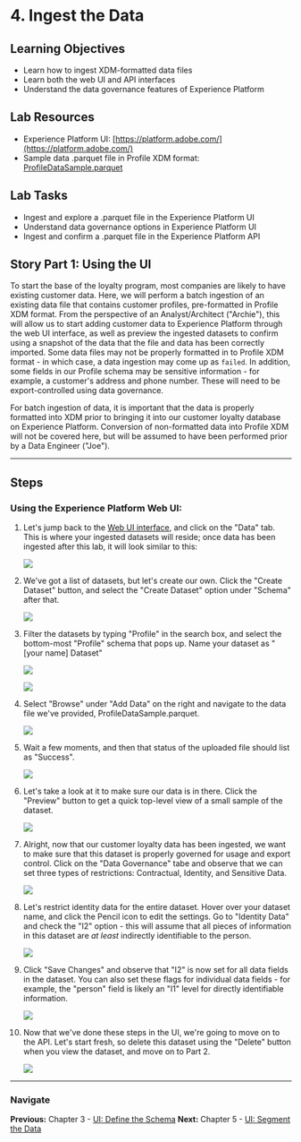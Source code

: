 # 4. Ingest the Data

## Learning Objectives

- Learn how to ingest XDM-formatted data files
- Learn both the web UI and API interfaces
- Understand the data governance features of Experience Platform

## Lab Resources

- Experience Platform UI: [https://platform.adobe.com/](https://platform.adobe.com/)
- Sample data .parquet file in Profile XDM format: [ProfileDataSample.parquet](data/ProfileDataSample.parquet)

## Lab Tasks

- Ingest and explore a .parquet file in the Experience Platform UI
- Understand data governance options in Experience Platform UI
- Ingest and confirm a .parquet file in the Experience Platform API

## Story Part 1: Using the UI

To start the base of the loyalty program, most companies are likely to have existing customer data. Here, we will perform a batch ingestion of an existing data file that contains customer profiles, pre-formatted in Profile XDM format. From the perspective of an Analyst/Architect ("Archie"), this will allow us to start adding customer data to Experience Platform through the web UI interface, as well as preview the ingested datasets to confirm using a snapshot of the data that the file and data has been correctly imported. Some data files may not be properly formatted in to Profile XDM format - in which case, a data ingestion may come up as `failed`. In addition, some fields in our Profile schema may be sensitive information - for example, a customer's address and phone number. These will need to be export-controlled using data governance.

For batch ingestion of data, it is important that the data is properly formatted into XDM prior to bringing it into our customer loyalty database on Experience Platform. Conversion of non-formatted data into Profile XDM will not be covered here, but will be assumed to have been performed prior by a Data Engineer ("Joe").

---

## Steps

### Using the Experience Platform Web UI:

1. Let's jump back to the [Web UI interface](https://platform.adobe.com), and click on the "Data" tab. This is where your ingested datasets will reside; once data has been ingested after this lab, it will look similar to this:

   ![](/images/chapter-4/ui-1-dataset_list.png)

1. We've got a list of datasets, but let's create our own. Click the "Create Dataset" button, and select the "Create Dataset" option under "Schema" after that.

   ![](/images/chapter-4/ui-2-dataset_creation.png)

1. Filter the datasets by typing "Profile" in the search box, and select the bottom-most "Profile" schema that pops up. Name your dataset as "[your name] Dataset"

   ![](/images/chapter-4/ui-2-dataset_creation2.png)

   ![](/images/chapter-4/ui-2-dataset_creation3.png)

1. Select "Browse" under "Add Data" on the right and navigate to the data file we've provided, ProfileDataSample.parquet.

   ![](/images/chapter-4/ui-2-dataset_creation4.png)

1. Wait a few moments, and then that status of the uploaded file should list as "Success".

   ![](/images/chapter-4/ui-2-dataset_creation5.png)

1. Let's take a look at it to make sure our data is in there. Click the "Preview" button to get a quick top-level view of a small sample of the dataset.

   ![](/images/chapter-4/ui-3-dataset_preview.png)

1. Alright, now that our customer loyalty data has been ingested, we want to make sure that this dataset is properly governed for usage and export control. Click on the "Data Governance" tabe and observe that we can set three types of restrictions: Contractual, Identity, and Sensitive Data.

   ![](/images/chapter-4/ui-5-data_governance.png)

1. Let's restrict identity data for the entire dataset. Hover over your dataset name, and click the Pencil icon to edit the settings. Go to "Identity Data" and check the "I2" option - this will assume that all pieces of information in this dataset are _at least_ indirectly identifiable to the person.

   ![](/images/chapter-4/ui-6-data_governance_flag.png)

1. Click "Save Changes" and observe that "I2" is now set for all data fields in the dataset. You can also set these flags for individual data fields - for example, the "person" field is likely an "I1" level for directly identifiable information.

   ![](/images/chapter-4/ui-7-data_governance_set.png)

1. Now that we've done these steps in the UI, we're going to move on to the API. Let's start fresh, so delete this dataset using the "Delete" button when you view the dataset, and move on to Part 2.

   ![](/images/chapter-4/ui-10-delete_dataset.png)

---

### Navigate

**Previous:** Chapter 3 - [UI: Define the Schema](chapter-3.md)
**Next:** Chapter 5 - [UI: Segment the Data](chapter-5.md)
